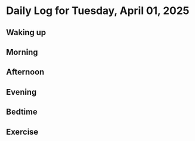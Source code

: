 # Daily Log for Tuesday, April 01, 2025

## Waking up

## Morning

## Afternoon

## Evening

## Bedtime

## Exercise
